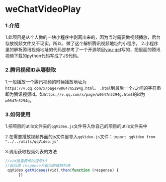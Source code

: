 # weChatVideoPlay

### 1.介绍

1.此项目是从个人做的一块小程序中剥离出来的，因为当时需要做视频播放，后台存放视频文件又不现实。所以，做了这个解析腾讯视频地址的小程序。
2.小程序里的解析腾讯视频地址的代码是参考了一个开源项目[you-get](https://github.com/soimort/you-get)写的，把里面的腾讯视频下载的python代码写成了JS代码。

### 2.腾讯视频ID从哪获取

1.一般播放一个腾讯视频的时候播放地址为`https://v.qq.com/x/page/w0647n5294g.html`。
`.html`到最后一个`/`之间的字符串即为腾讯视频id。如`https://v.qq.com/x/page/w0647n5294g.html`的id为`w0647n5294g`。

### 3.如何使用
 1.把项目的utils文件夹的`qqVideo.js`文件导入你自己的项目的utils文件夹中

2.在需要播放视频界面的js文件里导入`qqVideo.js`文件：`import qqVideo from "../../utils/qqVideo.js"`

3.调用获取视频列表的方法

```javascript
//vid是需要传的视频id
//返回值 response为返回的播放列表
 qqVideo.getVideoes(vid).then(function (response) {
      })
```



